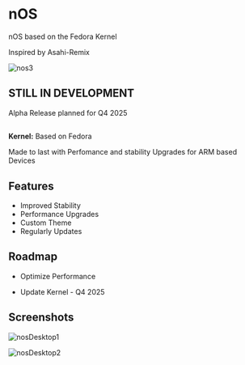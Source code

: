 
# nOS

nOS based on the Fedora Kernel

Inspired by Asahi-Remix

![nos3](https://github.com/user-attachments/assets/b5593c04-fe95-416d-93f0-0f447e36d865)

## STILL IN DEVELOPMENT

Alpha Release planned for Q4 2025



## 

**Kernel:** Based on Fedora 

Made to last with Perfomance and stability Upgrades for ARM based Devices


## Features

- Improved Stability
- Performance Upgrades
- Custom Theme
- Regularly Updates


## Roadmap


- Optimize Performance

- Update Kernel - Q4 2025


## Screenshots
![nosDesktop1](https://github.com/user-attachments/assets/a950d58f-3b60-4545-8f71-669e86868558)

![nosDesktop2](https://github.com/user-attachments/assets/1f251ac9-44eb-485e-b244-86cc7b19ffbb)

